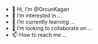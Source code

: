 - 👋 Hi, I’m @OrcunKagan
- 👀 I’m interested in ...
- 🌱 I’m currently learning ...
- 💞️ I’m looking to collaborate on ...
- 📫 How to reach me ...

<!---
OrcunKagan/OrcunKagan is a ✨ special ✨ repository because its `README.md` (this file) appears on your GitHub profile.
You can click the Preview link to take a look at your changes.
--->
